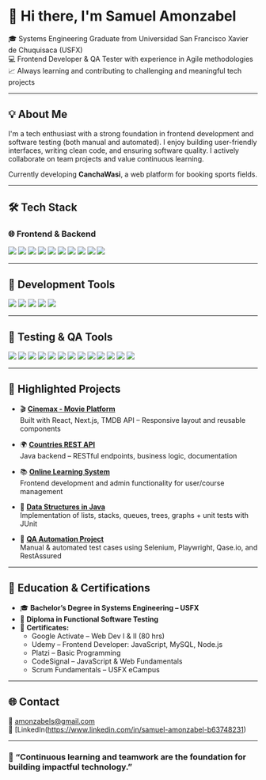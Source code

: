 # 👋 Hi there, I'm Samuel Amonzabel

🎓 Systems Engineering Graduate from Universidad San Francisco Xavier de Chuquisaca (USFX)  
💻 Frontend Developer & QA Tester with experience in Agile methodologies  
📈 Always learning and contributing to challenging and meaningful tech projects

---

## 💡 About Me

I'm a tech enthusiast with a strong foundation in frontend development and software testing (both manual and automated). I enjoy building user-friendly interfaces, writing clean code, and ensuring software quality. I actively collaborate on team projects and value continuous learning.

Currently developing **CanchaWasi**, a web platform for booking sports fields.

---

## 🛠️ Tech Stack

### 🌐 Frontend & Backend

<p>
  <img src="https://img.shields.io/badge/HTML5-E34F26?style=for-the-badge&logo=html5&logoColor=white" />
  <img src="https://img.shields.io/badge/CSS3-1572B6?style=for-the-badge&logo=css3&logoColor=white" />
  <img src="https://img.shields.io/badge/TailwindCSS-06B6D4?style=for-the-badge&logo=tailwindcss&logoColor=white" />
  <img src="https://img.shields.io/badge/JavaScript-F7DF1E?style=for-the-badge&logo=javascript&logoColor=black" />
  <img src="https://img.shields.io/badge/TypeScript-3178C6?style=for-the-badge&logo=typescript&logoColor=white" />
  <img src="https://img.shields.io/badge/React-20232A?style=for-the-badge&logo=react&logoColor=61DAFB" />
  <img src="https://img.shields.io/badge/Next.js-000?style=for-the-badge&logo=nextdotjs&logoColor=white" />
  <img src="https://img.shields.io/badge/Node.js-339933?style=for-the-badge&logo=node.js&logoColor=white" />
  <img src="https://img.shields.io/badge/Java-ED8B00?style=for-the-badge&logo=openjdk&logoColor=white" />
  <img src="https://img.shields.io/badge/MySQL-4479A1?style=for-the-badge&logo=mysql&logoColor=white" />
</p>

---

## 🧰 Development Tools

<p>
  <img src="https://img.shields.io/badge/Git-F05032?style=for-the-badge&logo=git&logoColor=white" />
  <img src="https://img.shields.io/badge/GitHub-181717?style=for-the-badge&logo=github&logoColor=white" />
  <img src="https://img.shields.io/badge/GitLab-FC6D26?style=for-the-badge&logo=gitlab&logoColor=white" />
  <img src="https://img.shields.io/badge/Figma-F24E1E?style=for-the-badge&logo=figma&logoColor=white" />
  <img src="https://img.shields.io/badge/VSCode-007ACC?style=for-the-badge&logo=visual-studio-code&logoColor=white" />
</p>

---

## 🧪 Testing & QA Tools

<p>
  <img src="https://img.shields.io/badge/Postman-FF6C37?style=for-the-badge&logo=postman&logoColor=white" />
  <img src="https://img.shields.io/badge/Insomnia-4000BF?style=for-the-badge&logo=insomnia&logoColor=white" />
  <img src="https://img.shields.io/badge/Jira-0052CC?style=for-the-badge&logo=jira&logoColor=white" />
  <img src="https://img.shields.io/badge/Trello-0052CC?style=for-the-badge&logo=trello&logoColor=white" />
  <img src="https://img.shields.io/badge/Selenium-43B02A?style=for-the-badge&logo=selenium&logoColor=white" />
  <img src="https://img.shields.io/badge/Playwright-2EAD33?style=for-the-badge&logo=playwright&logoColor=white" />
  <img src="https://img.shields.io/badge/Qase.io-2E3440?style=for-the-badge&logo=data&logoColor=white" />
  <img src="https://img.shields.io/badge/RestAssured-009688?style=for-the-badge&logo=java&logoColor=white" />
  <img src="https://img.shields.io/badge/Karate-292929?style=for-the-badge&logo=karate&logoColor=white" />
  <img src="https://img.shields.io/badge/xUnit-512BD4?style=for-the-badge&logo=.net&logoColor=white" />
  <img src="https://img.shields.io/badge/JUnit-25A162?style=for-the-badge&logo=java&logoColor=white" />
  <img src="https://img.shields.io/badge/Jest-C21325?style=for-the-badge&logo=jest&logoColor=white" />
  <img src="https://img.shields.io/badge/Jasmine-8A4182?style=for-the-badge&logo=jasmine&logoColor=white" />
</p>

---

## 🚀 Highlighted Projects

- 🎬 **[Cinemax - Movie Platform](https://github.com/llanosmjla/cinemax-usfx)**  
  Built with React, Next.js, TMDB API – Responsive layout and reusable components

- 🌍 **[Countries REST API](https://github.com/SoftwareDevFundamentals/CountriesRestAPI/tree/Samuel)**  
  Java backend – RESTful endpoints, business logic, documentation

- 📚 **[Online Learning System](https://github.com/NicoZela23/Online-Learning-Management)**  
  Frontend development and admin functionality for user/course management

- 🧬 **[Data Structures in Java](https://github.com/zohan22/DataStructure)**  
  Implementation of lists, stacks, queues, trees, graphs + unit tests with JUnit

- 🧪 **[QA Automation Project](https://drive.google.com/drive/folders/1NPMTMruBo8ql4sWSn0UFWPSbs6EL901Y)**  
  Manual & automated test cases using Selenium, Playwright, Qase.io, and RestAssured

---

## 📘 Education & Certifications

- 🎓 **Bachelor’s Degree in Systems Engineering – USFX**  
- 🧪 **Diploma in Functional Software Testing**  
- 📜 **Certificates:**  
  - Google Activate – Web Dev I & II (80 hrs)  
  - Udemy – Frontend Developer: JavaScript, MySQL, Node.js  
  - Platzi – Basic Programming  
  - CodeSignal – JavaScript & Web Fundamentals  
  - Scrum Fundamentals – USFX eCampus

---

## 🌐 Contact

📧 amonzabels@gmail.com  
🔗 [LinkedIn(https://www.linkedin.com/in/samuel-amonzabel-b63748231)  

---

### 💬 “Continuous learning and teamwork are the foundation for building impactful technology.”
